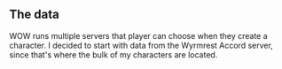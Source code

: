 ## The data

WOW runs multiple servers that player can choose when they create a character.  I decided to start with data from the Wyrmrest Accord server, since that's where the bulk of my characters are located.
